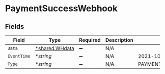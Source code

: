# PaymentSuccessWebhook


## Fields

| Field                                           | Type                                            | Required                                        | Description                                     | Example                                         |
| ----------------------------------------------- | ----------------------------------------------- | ----------------------------------------------- | ----------------------------------------------- | ----------------------------------------------- |
| `Data`                                          | [*shared.WHdata](../../models/shared/whdata.md) | :heavy_minus_sign:                              | N/A                                             |                                                 |
| `EventTime`                                     | **string*                                       | :heavy_minus_sign:                              | N/A                                             | 2021-10-07T19:42:44+05:30                       |
| `Type`                                          | **string*                                       | :heavy_minus_sign:                              | N/A                                             | PAYMENT_SUCCESS_WEBHOOK                         |